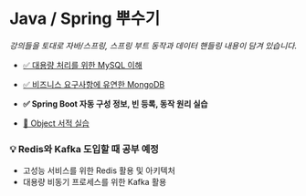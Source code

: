 # Java / Spring 뿌수기

_강의들을 토대로 자바/스프링, 스프링 부트 동작과 데이터 핸들링 내용이 담겨 있습니다._

- [✅ 대용량 처리를 위한 MySQL 이해](/fastcampus-mysql-master/README.md)

- [✅ 비즈니스 요구사항에 유연한 MongoDB](/mongodb.md)

- **✅ Spring Boot 자동 구성 정보, 빈 등록, 동작 원리 실습**

- [🏃 Object 서적 실습](/object-book-example/src)

### 💡 Redis와 Kafka 도입할 때 공부 예정

- 고성능 서비스를 위한 Redis 활용 및 아키텍처
- 대용량 비동기 프로세스를 위한 Kafka 활용
